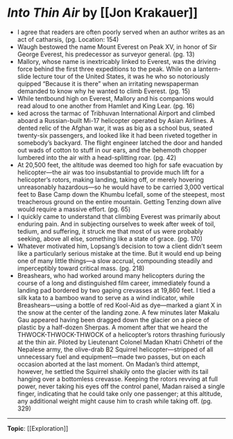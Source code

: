 
# *Into Thin Air* by [[Jon Krakauer]]

* I agree that readers are often poorly served when an author writes as an act of catharsis, (pg. Location: 154)
* Waugh bestowed the name Mount Everest on Peak XV, in honor of Sir George Everest, his predecessor as surveyor general. (pg. 13)
* Mallory, whose name is inextricably linked to Everest, was the driving force behind the first three expeditions to the peak. While on a lantern-slide lecture tour of the United States, it was he who so notoriously quipped “Because it is there” when an irritating newspaperman demanded to know why he wanted to climb Everest. (pg. 15)
* While tentbound high on Everest, Mallory and his companions would read aloud to one another from Hamlet and King Lear. (pg. 16)
* ked across the tarmac of Tribhuvan International Airport and climbed aboard a Russian-built Mi-17 helicopter operated by Asian Airlines. A dented relic of the Afghan war, it was as big as a school bus, seated twenty-six passengers, and looked like it had been riveted together in somebody’s backyard. The flight engineer latched the door and handed out wads of cotton to stuff in our ears, and the behemoth chopper lumbered into the air with a head-splitting roar. (pg. 42)
* At 20,500 feet, the altitude was deemed too high for safe evacuation by helicopter—the air was too insubstantial to provide much lift for a helicopter’s rotors, making landing, taking off, or merely hovering unreasonably hazardous—so he would have to be carried 3,000 vertical feet to Base Camp down the Khumbu Icefall, some of the steepest, most treacherous ground on the entire mountain. Getting Tenzing down alive would require a massive effort. (pg. 65)
* I quickly came to understand that climbing Everest was primarily about enduring pain. And in subjecting ourselves to week after week of toil, tedium, and suffering, it struck me that most of us were probably seeking, above all else, something like a state of grace. (pg. 170)
* Whatever motivated him, Lopsang’s decision to tow a client didn’t seem like a particularly serious mistake at the time. But it would end up being one of many little things—a slow accrual, compounding steadily and imperceptibly toward critical mass. (pg. 218)
* Breashears, who had worked around many helicopters during the course of a long and distinguished film career, immediately found a landing pad bordered by two gaping crevasses at 19,860 feet. I tied a silk kata to a bamboo wand to serve as a wind indicator, while Breashears—using a bottle of red Kool-Aid as dye—marked a giant X in the snow at the center of the landing zone. A few minutes later Makalu Gau appeared having been dragged down the glacier on a piece of plastic by a half-dozen Sherpas. A moment after that we heard the THWOCK-THWOCK-THWOCK of a helicopter’s rotors thrashing furiously at the thin air. Piloted by Lieutenant Colonel Madan Khatri Chhetri of the Nepalese army, the olive-drab B2 Squirrel helicopter—stripped of all unnecessary fuel and equipment—made two passes, but on each occasion aborted at the last moment. On Madan’s third attempt, however, he settled the Squirrel shakily onto the glacier with its tail hanging over a bottomless crevasse. Keeping the rotors revving at full power, never taking his eyes off the control panel, Madan raised a single finger, indicating that he could take only one passenger; at this altitude, any additional weight might cause him to crash while taking off. (pg. 329)


---

**Topic**: [[Exploration]]